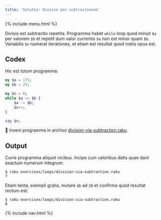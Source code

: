 ```yaml
---
title: 'Solutio: Divisio per subtractionem'
---
```


{% include menu.html %}

Divisio est subtractio repetita. Programma habet `while` loop quod minuit `$a` per valorem `$b` et repetit dum valor currentis `$a` non est minor quam `$b`. Variabilis `$n` numerat iterationes, et etiam est resultat quod nobis opus est.

## Codex

Hic est totum programma:

```raku
my $a = 175;
my $b = 25;

my $n = 0;
while $a >= $b {
    $a -= $b;
    $n++;
}

say $n;
```

🦋 Inveni programma in archivo [division-via-subtraction.raku](https://github.com/ash/raku-course/blob/master/exercises/loops/division-via-subtraction.raku).

## Output

Curre programma aliquot vicibus. Incipe cum valoribus datis quae dant exactum numerum integrum:

```console
$ raku exercises/loops/division-via-subtraction.raku
7
```

Etiam tenta, exempli gratia, mutare `$b` ad `20` et confirma quod resultat rectum est:

```console
$ raku exercises/loops/division-via-subtraction.raku
8
```

{% include nav.html %}